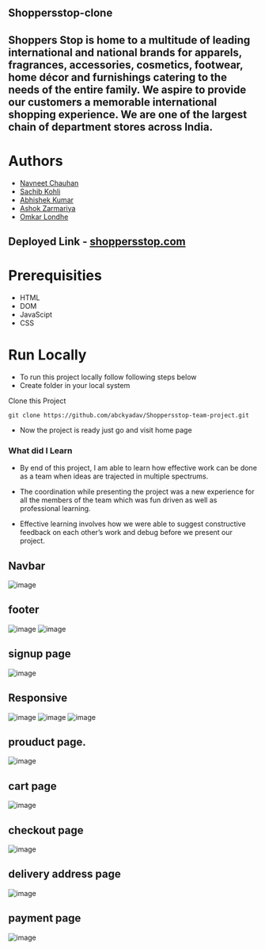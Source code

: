 ## Shoppersstop-clone

## Shoppers Stop is home to a multitude of leading international and national brands for apparels, fragrances, accessories, cosmetics, footwear, home décor and furnishings catering to the needs of the entire family. We aspire to provide our customers a memorable international shopping experience. We are one of the largest chain of department stores across India.


# Authors

- [Navneet Chauhan](https://github.com/MrNavneetChauhan)
- [Sachib Kohli](https://github.com/kosachin)
- [Abhishek Kumar](https://github.com/abckyadav)
- [Ashok Zarmariya](https://github.com/Ashokzarmariya)
- [Omkar Londhe](https://github.com/Omkaar1)

## Deployed Link - [shoppersstop.com](https://shoppersstop-clone-c7vkjykxi-abckyadav.vercel.app/)

# Prerequisities

- HTML
- DOM
- JavaScipt
- CSS

# Run Locally

- To run this project locally follow following steps below
- Create folder in your local system

Clone this Project

`git clone https://github.com/abckyadav/Shoppersstop-team-project.git`

- Now the project is ready just go and visit home page

### What did I Learn

- By end of this project, I am able to learn how effective work can be done as a team when ideas are trajected in multiple spectrums.

- The coordination while presenting the project was a new experience for all the members of the team which was fun driven as well as professional learning.

- Effective learning involves how we were able to suggest constructive feedback on each other’s work and debug before we present our project.




## Navbar
![image](https://user-images.githubusercontent.com/93375038/146685507-668c2483-d5e1-4c70-a1e4-061af3f0dd44.png)

## footer
![image](https://user-images.githubusercontent.com/93375038/146685811-cc0de8d1-3e60-4315-9626-44c1206c8a67.png)
![image](https://user-images.githubusercontent.com/93375038/146685817-d8526d58-4fb0-4c09-a32a-8a30755ef449.png)

## signup page
![image](https://user-images.githubusercontent.com/93375038/146685540-9bb9e3c2-fda7-4817-a3a9-31abc9a2ecc2.png)

## Responsive
![image](https://user-images.githubusercontent.com/93375038/146685569-cede5ea0-744d-40ae-915a-3b79811fa44f.png)
![image](https://user-images.githubusercontent.com/93375038/146685573-08fb48df-8e4e-454d-9698-115742c97648.png)
![image](https://user-images.githubusercontent.com/93375038/146685609-95b4af73-03e7-4dba-9a0a-7aa00e5c5a22.png)

## prouduct page.
![image](https://user-images.githubusercontent.com/93375038/146685636-bfb4a06b-90c1-4660-a2a6-cf24e794b255.png)

## cart page
![image](https://user-images.githubusercontent.com/93375038/146685663-54099097-3e4d-4a89-9812-17105a600641.png)

## checkout page
![image](https://user-images.githubusercontent.com/93375038/146685690-88b28b68-3661-4c10-bfb2-192f580e3acc.png)

## delivery address page
![image](https://user-images.githubusercontent.com/93375038/146685712-7ecb0255-c07c-4c89-a2f3-66d3c4cead39.png)

##  payment page
![image](https://user-images.githubusercontent.com/93375038/146685731-8be4906b-f979-4db0-86ed-9c4357ab60c8.png)

